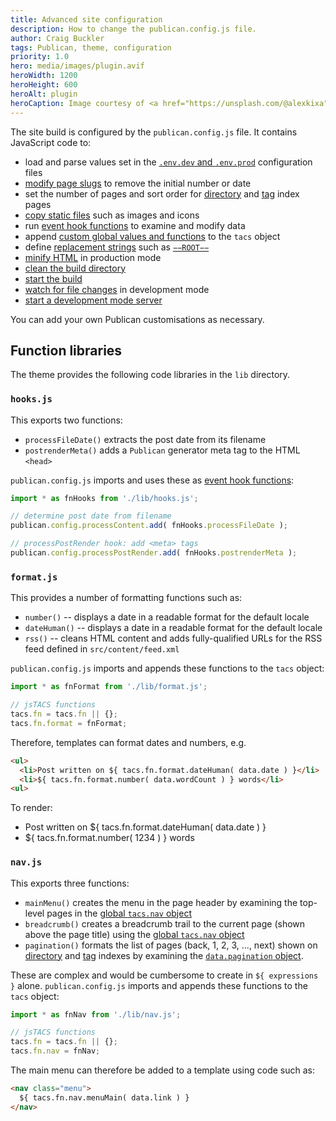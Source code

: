 ```yaml
---
title: Advanced site configuration
description: How to change the publican.config.js file.
author: Craig Buckler
tags: Publican, theme, configuration
priority: 1.0
hero: media/images/plugin.avif
heroWidth: 1200
heroHeight: 600
heroAlt: plugin
heroCaption: Image courtesy of <a href="https://unsplash.com/@alexkixa">Alexandre Debiève</a>
---
```


The site build is configured by the `publican.config.js` file. It contains JavaScript code to:

* load and parse values set in the [`.env.dev` and `.env.prod`](--ROOT--blog/basic-configuration/) configuration files
* [modify page slugs](https://publican.dev/docs/reference/publican-options/#slug-string-replacement) to remove the initial number or date
* set the number of pages and sort order for [directory](https://publican.dev/docs/reference/publican-options/#directory-index-pages) and [tag](https://publican.dev/docs/reference/publican-options/#tag-index-pages) index pages
* [copy static files](https://publican.dev/docs/reference/publican-options/#pass-through-files) such as images and icons
* run [event hook functions](https://publican.dev/docs/reference/event-functions/) to examine and modify data
* append [custom global values and functions](https://publican.dev/docs/reference/global-properties/#custom-global-properties) to the `tacs` object
* define [replacement strings](https://publican.dev/docs/reference/publican-options/#string-replacement) such as [`−−ROOT−−`](--ROOT--blog/updating-content/#adding-links)
* [minify HTML](https://publican.dev/docs/reference/publican-options/#html-minification) in production mode
* [clean the build directory](https://publican.dev/docs/reference/publican-methods/#clean)
* [start the build](https://publican.dev/docs/reference/publican-methods/#build)
* [watch for file changes](https://publican.dev/docs/reference/publican-options/#watch-mode) in development mode
* [start a development mode server](https://www.npmjs.com/package/livelocalhost)

You can add your own Publican customisations as necessary.


## Function libraries

The theme provides the following code libraries in the `lib` directory.


### `hooks.js`

This exports two functions:

* `processFileDate()` extracts the post date from its filename
* `postrenderMeta()` adds a `Publican` generator meta tag to the HTML `<head>`

`publican.config.js` imports and uses these as [event hook functions](https://publican.dev/docs/reference/event-functions/):

```js
import * as fnHooks from './lib/hooks.js';

// determine post date from filename
publican.config.processContent.add( fnHooks.processFileDate );

// processPostRender hook: add <meta> tags
publican.config.processPostRender.add( fnHooks.postrenderMeta );
```


### `format.js`

This provides a number of formatting functions such as:

* `number()` -- displays a date in a readable format for the default locale
* `dateHuman()` -- displays a date in a readable format for the default locale
* `rss()` -- cleans HTML content and adds fully-qualified URLs for the RSS feed defined in `src/content/feed.xml`

`publican.config.js` imports and appends these functions to the `tacs` object:

```js
import * as fnFormat from './lib/format.js';

// jsTACS functions
tacs.fn = tacs.fn || {};
tacs.fn.format = fnFormat;
```

Therefore, templates can format dates and numbers, e.g.

```html
<ul>
  <li>Post written on ${ tacs.fn.format.dateHuman( data.date ) }</li>
  <li>${ tacs.fn.format.number( data.wordCount ) } words</li>
<ul>
```

To render:

* Post written on ${ tacs.fn.format.dateHuman( data.date ) }
* ${ tacs.fn.format.number( 1234 ) } words


### `nav.js`

This exports three functions:

* `mainMenu()` creates the menu in the page header by examining the top-level pages in the [global `tacs.nav` object](https://publican.dev/docs/reference/global-properties/#tacsnav)
* `breadcrumb()` creates a breadcrumb trail to the current page (shown above the page title) using the [global `tacs.nav` object](https://publican.dev/docs/reference/global-properties/#tacsnav)
* `pagination()` formats the list of pages (back, 1, 2, 3, ..., next) shown on [directory](--ROOT--blog/) and [tag](--ROOT--tag/publican/) indexes by examining the [`data.pagination` object](https://publican.dev/docs/reference/content-properties/#datapaginatation).

These are complex and would be cumbersome to create in `${ expressions }` alone. `publican.config.js` imports and appends these functions to the `tacs` object:

```js
import * as fnNav from './lib/nav.js';

// jsTACS functions
tacs.fn = tacs.fn || {};
tacs.fn.nav = fnNav;
```

The main menu can therefore be added to a template using code such as:

```html
<nav class="menu">
  ${ tacs.fn.nav.menuMain( data.link ) }
</nav>
```
